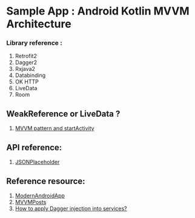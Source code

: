 # Sample App : Android Kotlin MVVM Architecture

### Library reference :
1. Retrofit2 
2. Dagger2 
3. Rxjava2 
4. Databinding 
5. OK HTTP 
6. LiveData
7. Room

## WeakReference or LiveData ?
1. [MVVM pattern and startActivity](https://stackoverflow.com/a/46827625)

## API reference:
1. [JSONPlaceholder](https://jsonplaceholder.typicode.com)

## Reference resource:
1. [ModernAndroidApp](https://github.com/mladenrakonjac/ModernAndroidApp)
2. [MVVMPosts](https://github.com/gahfy/MVVMPosts)
3. [How to apply Dagger injection into services?](https://github.com/googlesamples/android-architecture-components/issues/253#issuecomment-352210847)
